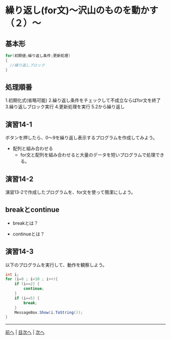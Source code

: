 # 繰り返し(for文)～沢山のものを動かす（２）～

## 基本形

```cs
for(初期値;繰り返し条件;更新処理)
{
  //繰り返しブロック
}
```

## 処理順番
1.初期化式(省略可能)
2.繰り返し条件をチェックして不成立ならばfor文を終了
3.繰り返しブロック実行
4.更新処理を実行
5.2から繰り返し

## 演習14-1
ボタンを押したら、0～9を繰り返し表示するプログラムを作成してみよう。

- 配列と組み合わせる
  - for文と配列を組み合わせると大量のデータを短いプログラムで処理できる。

## 演習14-2
演習13-2で作成したプログラムを、for文を使って簡潔にしよう。

## breakとcontinue
- breakとは？

- continueとは？

## 演習14-3
以下のプログラムを実行して、動作を観察しよう。

```cs
int i;
for (i=0 ; i<10 ; i++){
    if (i==2) {
        continue;
    }
    if (i==5) {
        break;
    }
    MessageBox.Show(i.ToString());
}
```

---

[前へ](13.md) | [目次へ](README.md#%E7%9B%AE%E6%AC%A1) | [次へ](15.md)
